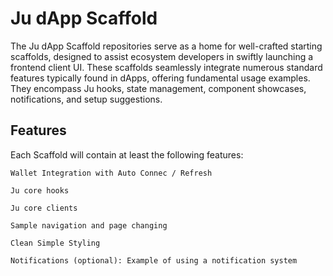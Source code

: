 # Ju dApp Scaffold

The Ju dApp Scaffold repositories serve as a home for well-crafted starting scaffolds, designed to assist ecosystem developers in swiftly launching a frontend client UI. These scaffolds seamlessly integrate numerous standard features typically found in dApps, offering fundamental usage examples. They encompass Ju hooks, state management, component showcases, notifications, and setup suggestions.

## Features

Each Scaffold will contain at least the following features:

```
Wallet Integration with Auto Connec / Refresh

Ju core hooks

Ju core clients

Sample navigation and page changing

Clean Simple Styling 

Notifications (optional): Example of using a notification system

```